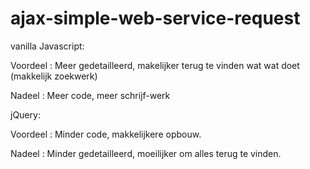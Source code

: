 # ajax-simple-web-service-request

vanilla Javascript:

Voordeel : Meer gedetailleerd, makelijker terug te vinden wat wat doet (makkelijk zoekwerk)

Nadeel : Meer code, meer schrijf-werk



jQuery:

Voordeel : Minder code, makkelijkere opbouw.

Nadeel : Minder gedetailleerd, moeilijker om alles terug te vinden.
